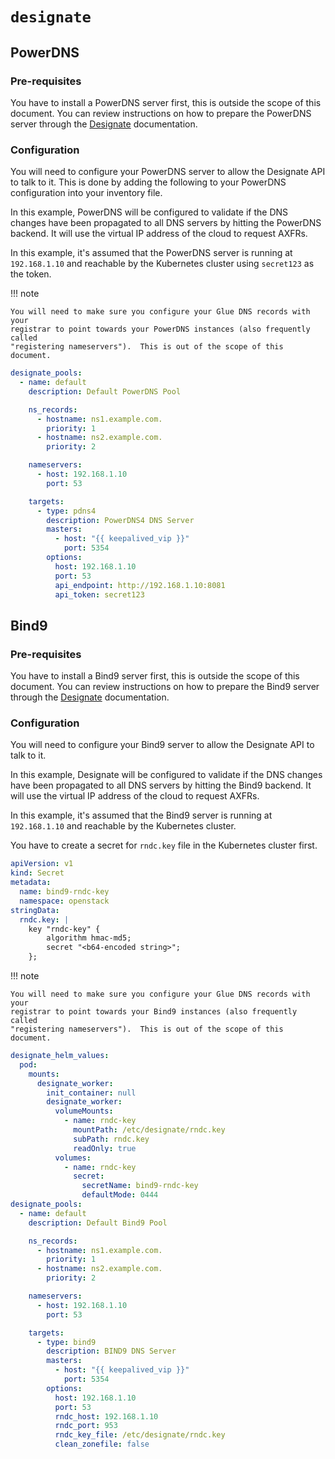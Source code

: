 # `designate`

## PowerDNS

### Pre-requisites

You have to install a PowerDNS server first, this is outside the scope of this
document.  You can review instructions on how to prepare the PowerDNS server
through the [Designate](https://docs.openstack.org/designate/latest/admin/backends/pdns4.html)
documentation.

### Configuration

You will need to configure your PowerDNS server to allow the Designate API to
talk to it.  This is done by adding the following to your PowerDNS configuration
into your inventory file.

In this example, PowerDNS will be configured to validate if the DNS changes have
been propagated to all DNS servers by hitting the PowerDNS backend.  It will
use the virtual IP address of the cloud to request AXFRs.

In this example, it's assumed that the PowerDNS server is running at `192.168.1.10`
and reachable by the Kubernetes cluster using `secret123` as the token.

!!! note

    You will need to make sure you configure your Glue DNS records with your
    registrar to point towards your PowerDNS instances (also frequently called
    "registering nameservers").  This is out of the scope of this document.

```yaml
designate_pools:
  - name: default
    description: Default PowerDNS Pool

    ns_records:
      - hostname: ns1.example.com.
        priority: 1
      - hostname: ns2.example.com.
        priority: 2

    nameservers:
      - host: 192.168.1.10
        port: 53

    targets:
      - type: pdns4
        description: PowerDNS4 DNS Server
        masters:
          - host: "{{ keepalived_vip }}"
            port: 5354
        options:
          host: 192.168.1.10
          port: 53
          api_endpoint: http://192.168.1.10:8081
          api_token: secret123
```

## Bind9

### Pre-requisites

You have to install a Bind9 server first, this is outside the scope of this
document.  You can review instructions on how to prepare the Bind9 server
through the [Designate](https://docs.openstack.org/designate/latest/admin/backends/bind9.html)
documentation.

### Configuration

You will need to configure your Bind9 server to allow the Designate API to
talk to it.

In this example, Designate will be configured to validate if the DNS changes have
been propagated to all DNS servers by hitting the Bind9 backend.  It will
use the virtual IP address of the cloud to request AXFRs.

In this example, it's assumed that the Bind9 server is running at `192.168.1.10`
and reachable by the Kubernetes cluster.

You have to create a secret for `rndc.key` file in the Kubernetes cluster first.

```yaml
apiVersion: v1
kind: Secret
metadata:
  name: bind9-rndc-key
  namespace: openstack
stringData:
  rndc.key: |
    key "rndc-key" {
        algorithm hmac-md5;
        secret "<b64-encoded string>";
    };
```

!!! note

    You will need to make sure you configure your Glue DNS records with your
    registrar to point towards your Bind9 instances (also frequently called
    "registering nameservers").  This is out of the scope of this document.

```yaml
designate_helm_values:
  pod:
    mounts:
      designate_worker:
        init_container: null
        designate_worker:
          volumeMounts:
            - name: rndc-key
              mountPath: /etc/designate/rndc.key
              subPath: rndc.key
              readOnly: true
          volumes:
            - name: rndc-key
              secret:
                secretName: bind9-rndc-key
                defaultMode: 0444
designate_pools:
  - name: default
    description: Default Bind9 Pool

    ns_records:
      - hostname: ns1.example.com.
        priority: 1
      - hostname: ns2.example.com.
        priority: 2

    nameservers:
      - host: 192.168.1.10
        port: 53

    targets:
      - type: bind9
        description: BIND9 DNS Server
        masters:
          - host: "{{ keepalived_vip }}"
            port: 5354
        options:
          host: 192.168.1.10
          port: 53
          rndc_host: 192.168.1.10
          rndc_port: 953
          rndc_key_file: /etc/designate/rndc.key
          clean_zonefile: false
```
